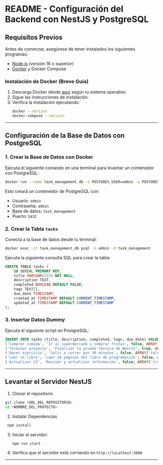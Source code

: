 # README - Configuración del Backend con NestJS y PostgreSQL

## Requisitos Previos

Antes de comenzar, asegúrese de tener instalados los siguientes programas:

- [Node.js](https://nodejs.org/) (versión 16 o superior)
- [Docker](https://www.docker.com/get-started) y Docker Compose

### Instalación de Docker (Breve Guía)

1. Descarga Docker desde [aqui](https://www.docker.com/get-started) según tu sistema operativo.
2. Sigue las instrucciones de instalación.
3. Verifica la instalación ejecutando:
   ```sh
   docker --version
   docker-compose --version
   ```

---

## Configuración de la Base de Datos con PostgreSQL

### 1. Crear la Base de Datos con Docker
Ejecuta el siguiente comando en una terminal para levantar un contenedor con PostgreSQL:
```sh
docker run --name task_management_db -e POSTGRES_USER=admin -e POSTGRES_PASSWORD=admin -e POSTGRES_DB=task_management -p 5432:5432 -d postgres
```

Esto creará un contenedor de PostgreSQL con:
- Usuario: `admin`
- Contraseña: `admin`
- Base de datos: `task_management`
- Puerto: `5432`

### 2. Crear la Tabla `tasks`
Conecta a la base de datos desde tu terminal:
```sh
docker exec -it task_management_db psql -U admin -d task_management
```
Ejecuta la siguiente consulta SQL para crear la tabla:
```sql
CREATE TABLE tasks (
    id SERIAL PRIMARY KEY,
    title VARCHAR(255) NOT NULL,
    description TEXT,
    completed BOOLEAN DEFAULT FALSE,
    tags TEXT[],
    due_date TIMESTAMP,
    created_at TIMESTAMP DEFAULT CURRENT_TIMESTAMP,
    updated_at TIMESTAMP DEFAULT CURRENT_TIMESTAMP
);
```

### 3. Insertar Datos Dummy
Ejecuta el siguiente script en PostgreSQL:
```sql
INSERT INTO tasks (title, description, completed, tags, due_date) VALUES
('Comprar comida', 'Ir al supermercado y comprar frutas', false, ARRAY['compras', 'supermercado'], '2024-12-01'),
('Terminar proyecto', 'Finalizar la prueba técnica de NestJS', true, ARRAY['trabajo', 'proyecto'], '2024-12-05'),
('Hacer ejercicio', 'Salir a correr por 30 minutos', false, ARRAY['salud', 'ejercicio'], '2024-12-02'),
('Leer un libro', 'Leer 20 páginas del libro de programación', false, ARRAY['lectura', 'aprendizaje'], '2024-12-03'),
('Actualizar CV', 'Revisar y actualizar información', false, ARRAY['trabajo', 'cv'], '2024-12-04');
```

---

## Levantar el Servidor NestJS

1. Clonar el repositorio
  ```sh
  git clone <URL_DEL_REPOSITORIO>
  cd <NOMBRE_DEL_PROYECTO>
   ```

2. Instalar Dependencias
  ```sh
   npm install
   ```

3. Iniciar el servidor:
   ```sh
   npm run start
   ```

2. Verifica que el servidor esté corriendo en `http://localhost:3000`

---

